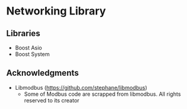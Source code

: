 # Networking Library

## Libraries
- Boost Asio
- Boost System

## Acknowledgments
- Libmodbus (https://github.com/stephane/libmodbus)
  - Some of Modbus code are scrapped from libmodbus. All rights reserved to its creator
